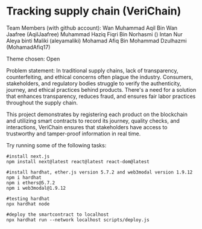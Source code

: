 # Tracking supply chain (VeriChain)


Team Members (with github account):
Wan Muhammad Aqil Bin Wan Jaafree (AqilJaafree)
Muhammad Haziq Fiqri Bin Norhasmi ()
Intan Nur Aleya binti Maliki (aleyamaliki)
Mohamad Afiq Bin Mohammad Dzulhazmi (MohamadAfiq17)

Theme chosen:
Open

Problem statement:
In traditional supply chains, lack of transparency, counterfeiting, and ethical concerns often plague the industry. Consumers, stakeholders, and regulatory bodies struggle to verify the authenticity, journey, and ethical practices behind products. There's a need for a solution that enhances transparency, reduces fraud, and ensures fair labor practices throughout the supply chain.


This project demonstrates by registering each product on the blockchain and utilizing smart contracts to record its journey, quality checks, and interactions, VeriChain ensures that stakeholders have access to trustworthy and tamper-proof information in real time.

Try running some of the following tasks:

```shell
#install next.js
npm install next@latest react@latest react-dom@latest

#install hardhat, ether.js version 5.7.2 and web3modal version 1.9.12
npm i hardhat
npm i ethers@5.7.2
npm i web3modal@1.9.12

#testing hardhat 
npx hardhat node

#deploy the smartcontract to localhost
npx hardhat run --network localhost scripts/deploy.js
```
